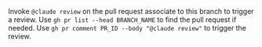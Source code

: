 Invoke `@claude review` on the pull request associate to this branch to trigger a review.
Use `gh pr list --head BRANCH_NAME` to find the pull request if needed.
Use `gh pr comment PR_ID --body "@claude review"` to trigger the review.
